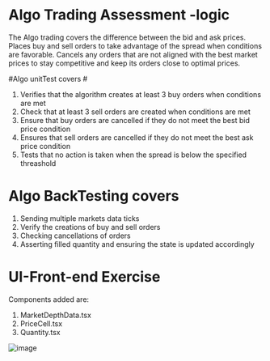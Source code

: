 # Algo Trading Assessment -logic  #
The Algo trading covers the difference between the bid and ask prices.
Places buy and sell orders to take advantage of the spread when conditions are favorable.
Cancels any orders that are not aligned with the best market prices to stay competitive and keep its orders close to optimal prices.

#Algo unitTest covers #
1. Verifies that the algorithm creates at least 3 buy orders when conditions are met
2. Check that at least 3 sell orders are created when conditions are met
3. Ensure that buy orders are cancelled if they do not meet the best bid price condition
4. Ensures that sell orders are cancelled if they do not meet the best ask price condition
5. Tests that no action is taken when the spread is below the specified threashold 


# Algo BackTesting covers #
1. Sending multiple markets data ticks
2. Verify the creations of buy and sell orders
3. Checking cancellations of orders
4. Asserting filled quantity and ensuring the state is updated accordingly


  # UI-Front-end Exercise #
  Components added are:
  1. MarketDepthData.tsx
  2. PriceCell.tsx
  3. Quantity.tsx
     
 ![image](https://github.com/user-attachments/assets/cc46ef80-3d7b-4f2a-af06-64c5710a0b2a)
